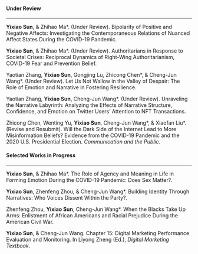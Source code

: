 #### **Under Review**

---

**Yixiao Sun**, & Zhihao Ma\*. (Under Review). Bipolarity of Positive and Negative Affects: Investigating the Contemporaneous Relations of Nuanced Affect States During the COVID-19 Pandemic.

**Yixiao Sun**, & Zhihao Ma\*. (Under Review). Authoritarians in Response to Societal Crises: Reciprocal Dynamics of Right-Wing Authoritarianism, COVID-19 Fear and Prevention Belief.

Yaotian Zhang, **Yixiao Sun**, Gongjing Lu, Zhicong Chen\*, & Cheng-Jun Wang\*. (Under Review). Let Us Not Wallow in the Valley of Despair: The Role of Emotion and Narrative in Fostering Resilience.

Yaotian Zhang, **Yixiao Sun**, Cheng-Jun Wang\*. (Under Review). Unraveling the Narrative Labyrinth: Analyzing the Effects of Narrative Structure, Confidence, and Emotion on Twitter Users’ Attention to NFT Transactions.

Zhicong Chen, Wenting Yu, **Yixiao Sun**, Cheng-Jun Wang\*, & Xiaofan Liu\*. (Revise and Resubmit). Will the Dark Side of the Internet Lead to More Misinformation Beliefs? Evidence from the COVID-19 Pandemic and the 2020 U.S. Presidential Election. _Communication and the Public_.


#### **Selected Works in Progress**

 ---

**Yixiao Sun**, & Zhihao Ma\*. The Role of Agency and Meaning in Life in Forming Emotion During the COVID-19 Pandemic: Does Sex Matter?.

**Yixiao Sun**, Zhenfeng Zhou, & Cheng-Jun Wang\*. Building Identity Through Narratives: Who Voices Dissent Within the Party?.

Zhenfeng Zhou, **Yixiao Sun**, Cheng-Jun Wang\*. When the Blacks Take Up Arms: Enlistment of African Americans and Racial Prejudice During the American Civil War.

**Yixiao Sun**, & Cheng-Jun Wang. Chapter 15: Digital Marketing Performance Evaluation and Monitoring. In Liyong Zheng (Ed.), _Digital Marketing Textbook_.
